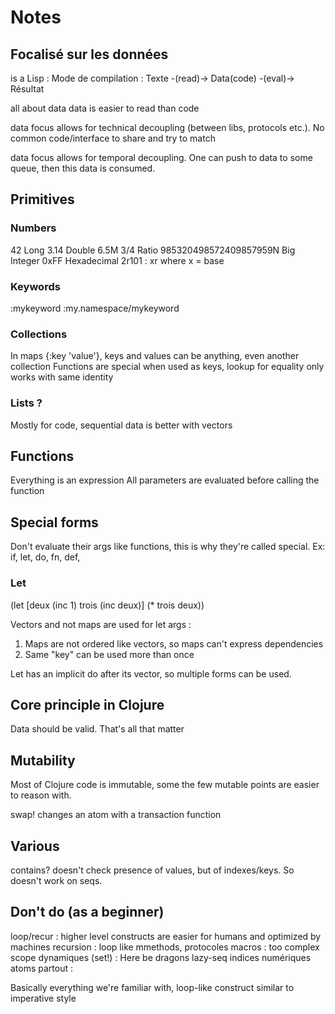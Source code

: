Notes
=====

Focalisé sur les données
------------------------

is a Lisp :
Mode de compilation :
Texte -(read)-> Data(code) -(eval)-> Résultat

all about data
data is easier to read than code

data focus allows for technical decoupling (between libs, protocols etc.). No common code/interface to share and try to match

data focus allows for temporal decoupling. One can push to data to some queue, then this data is consumed.

Primitives
----------

### Numbers

42 Long
3.14 Double
6.5M
3/4 Ratio
985320498572409857959N Big Integer
0xFF Hexadecimal
2r101 : xr where x = base

### Keywords

:mykeyword
:my.namespace/mykeyword


### Collections

In maps {:key 'value'}, keys and values can be anything, even another collection
Functions are special when used as keys, lookup for equality only works with same identity

### Lists ?

Mostly for code, sequential data is better with vectors

Functions
---------

Everything is an expression
All parameters are evaluated before calling the function

Special forms
-------------

Don't evaluate their args like functions, this is why they're called special. Ex: if, let, do, fn, def,

### Let

(let [deux (inc 1)
      trois (inc deux)]
    (* trois deux))

Vectors and not maps are used for let args :
1. Maps are not ordered like vectors, so maps can't express dependencies
2. Same "key" can be used more than once

Let has an implicit do after its vector, so multiple forms can be used.

Core principle in Clojure
-------------------------

Data should be valid. That's all that matter

Mutability
----------

Most of Clojure code is immutable, some the few mutable points are easier to reason with.

swap! changes an atom with a transaction function

Various
-------

contains? doesn't check presence of values, but of indexes/keys. So doesn't work on seqs.

Don't do (as a beginner)
--------

loop/recur : higher level constructs are easier for humans and optimized by machines
recursion : loop like
mmethods, protocoles
macros : too complex
scope dynamiques (set!) : Here be dragons
lazy-seq
indices numériques
atoms partout :

Basically everything we're familiar with, loop-like construct similar to imperative style
